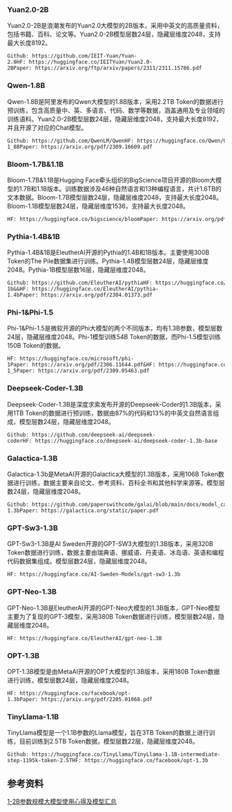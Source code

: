 ### Yuan2.0-2B

Yuan2.0-2B是浪潮发布的Yuan2.0大模型的2B版本，采用中英文的高质量资料，包括书籍、百科、论文等。Yuan2.0-2B模型层数24层，隐藏层维度2048，支持最大长度8192。

```
Github: https://github.com/IEIT-Yuan/Yuan-2.0HF: https://huggingface.co/IEITYuan/Yuan2.0-2BPaper: https://arxiv.org/ftp/arxiv/papers/2311/2311.15786.pdf
```

### Qwen-1.8B

Qwen-1.8B是阿里发布的Qwen大模型的1.8B版本，采用2.2TB Token的数据进行预训练，包含高质量中、英、多语言、代码、数学等数据，涵盖通用及专业领域的训练语料。Yuan2.0-2B模型层数24层，隐藏层维度2048，支持最大长度8192，并且开源了对应的Chat模型。

```
Github: https://github.com/QwenLM/QwenHF: https://huggingface.co/Qwen/Qwen-1_8BPaper: https://arxiv.org/pdf/2309.16609.pdf
```

### Bloom-1.7B&1.1B

Bloom-1.7B&1.1B是Hugging Face牵头组织的BigScience项目开源的Bloom大模型的1.7B和1.1B版本。训练数据涉及46种自然语言和13种编程语言，共计1.6TB的文本数据。Bloom-1.7B模型层数24层，隐藏层维度2048，支持最大长度2048。Bloom-1.1B模型层数24层，隐藏层维度1536，支持最大长度2048。

```
HF: https://huggingface.co/bigscience/bloomPaper: https://arxiv.org/pdf/2211.05100.pdf
```

### Pythia-1.4B&1B

Pythia-1.4B&1B是EleutherAI开源的Pythia的1.4B和1B版本。主要使用300B Token的The Pile数据集进行训练。Pythia-1.4B模型层数24层，隐藏层维度2048。Pythia-1B模型层数16层，隐藏层维度2048。

```
Github: https://github.com/EleutherAI/pythiaHF: https://huggingface.co/EleutherAI/pythia-1b&&HF: https://huggingface.co/EleutherAI/pythia-1.4bPaper: https://arxiv.org/pdf/2304.01373.pdf
```

### Phi-1&Phi-1.5

Phi-1&Phi-1.5是微软开源的Phi大模型的两个不同版本，均有1.3B参数，模型层数24层，隐藏层维度2048。Phi-1模型训练54B Token的数据，而Phi-1.5模型训练150B Token的数据。

```
HF: https://huggingface.co/microsoft/phi-1Paper: https://arxiv.org/pdf/2306.11644.pdf&HF: https://huggingface.co/microsoft/phi-1_5Paper: https://arxiv.org/pdf/2309.05463.pdf
```

### Deepseek-Coder-1.3B

Deepseek-Coder-1.3B是深度求索发布开源的Deepseek-Coder的1.3B版本，采用1TB Token的数据进行预训练，数据由87%的代码和13%的中英文自然语言组成，模型层数24层，隐藏层维度2048。

```
Github: https://github.com/deepseek-ai/deepseek-coderHF: https://huggingface.co/deepseek-ai/deepseek-coder-1.3b-base
```

### Galactica-1.3B

Galactica-1.3b是MetaAI开源的Galactica大模型的1.3B版本，采用106B Token数据进行训练，数据主要来自论文、参考资料、百科全书和其他科学来源等。模型层数24层，隐藏层维度2048。

```
Github: https://github.com/paperswithcode/galai/blob/main/docs/model_card.mdHF: https://huggingface.co/facebook/galactica-1.3bPaper: https://galactica.org/static/paper.pdf
```

### GPT-Sw3-1.3B

GPT-Sw3-1.3B是AI Sweden开源的GPT-SW3大模型的1.3B版本，采用320B Token数据进行训练，数据主要由瑞典语、挪威语、丹麦语、冰岛语、英语和编程代码数据集组成。模型层数24层，隐藏层维度2048。

```
HF: https://huggingface.co/AI-Sweden-Models/gpt-sw3-1.3b
```

### GPT-Neo-1.3B

GPT-Neo-1.3B是EleutherAI开源的GPT-Neo大模型的1.3B版本，GPT-Neo模型主要为了复现的GPT-3模型，采用380B Token数据进行训练，模型层数24层，隐藏层维度2048。

```
HF: https://huggingface.co/EleutherAI/gpt-neo-1.3B
```

### OPT-1.3B

OPT-1.3B模型是由MetaAI开源的OPT大模型的1.3B版本，采用180B Token数据进行训练，模型层数24层，隐藏层维度2048。

```
HF: https://huggingface.co/facebook/opt-1.3bPaper: https://arxiv.org/pdf/2205.01068.pdf
```

### TinyLlama-1.1B

TinyLlama模型是一个1.1B参数的Llama模型，旨在3TB Token的数据上进行训练，目前训练到2.5TB Token数据，模型层数22层，隐藏层维度2048。

```
Github: https://huggingface.co/TinyLlama/TinyLlama-1.1B-intermediate-step-1195k-token-2.5THF: https://huggingface.co/facebook/opt-1.3b
```

## 参考资料

[1-2B参数规模大模型使用心得及模型汇总](https://mp.weixin.qq.com/s/FNPHSQyOq46QWC9e2vRBDw)


